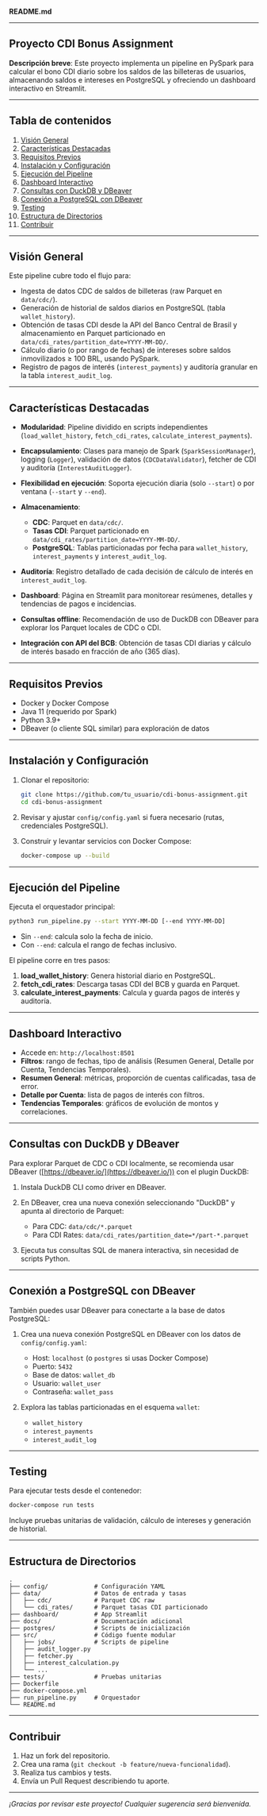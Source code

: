 **README.md**

---

## Proyecto CDI Bonus Assignment

**Descripción breve**: Este proyecto implementa un pipeline en PySpark para calcular el bono CDI diario sobre los saldos de las billeteras de usuarios, almacenando saldos e intereses en PostgreSQL y ofreciendo un dashboard interactivo en Streamlit.

---

## Tabla de contenidos

1. [Visión General](#visión-general)
2. [Características Destacadas](#características-destacadas)
3. [Requisitos Previos](#requisitos-previos)
4. [Instalación y Configuración](#instalación-y-configuración)
5. [Ejecución del Pipeline](#ejecución-del-pipeline)
6. [Dashboard Interactivo](#dashboard-interactivo)
7. [Consultas con DuckDB y DBeaver](#consultas-con-duckdb-y-dbeaver)
8. [Conexión a PostgreSQL con DBeaver](#conexión-a-postgresql-con-dbeaver)
9. [Testing](#testing)
10. [Estructura de Directorios](#estructura-de-directorios)
11. [Contribuir](#contribuir)

---

## Visión General

Este pipeline cubre todo el flujo para:

* Ingesta de datos CDC de saldos de billeteras (raw Parquet en `data/cdc/`).
* Generación de historial de saldos diarios en PostgreSQL (tabla `wallet_history`).
* Obtención de tasas CDI desde la API del Banco Central de Brasil y almacenamiento en Parquet particionado en `data/cdi_rates/partition_date=YYYY-MM-DD/`.
* Cálculo diario (o por rango de fechas) de intereses sobre saldos inmovilizados ≥ 100 BRL, usando PySpark.
* Registro de pagos de interés (`interest_payments`) y auditoría granular en la tabla `interest_audit_log`.

---

## Características Destacadas

* **Modularidad**: Pipeline dividido en scripts independientes (`load_wallet_history`, `fetch_cdi_rates`, `calculate_interest_payments`).
* **Encapsulamiento**: Clases para manejo de Spark (`SparkSessionManager`), logging (`Logger`), validación de datos (`CDCDataValidator`), fetcher de CDI y auditoría (`InterestAuditLogger`).
* **Flexibilidad en ejecución**: Soporta ejecución diaria (solo `--start`) o por ventana (`--start` y `--end`).
* **Almacenamiento**:

  * **CDC**: Parquet en `data/cdc/`.
  * **Tasas CDI**: Parquet particionado en `data/cdi_rates/partition_date=YYYY-MM-DD/`.
  * **PostgreSQL**: Tablas particionadas por fecha para `wallet_history`, `interest_payments` y `interest_audit_log`.
* **Auditoría**: Registro detallado de cada decisión de cálculo de interés en `interest_audit_log`.
* **Dashboard**: Página en Streamlit para monitorear resúmenes, detalles y tendencias de pagos e incidencias.
* **Consultas offline**: Recomendación de uso de DuckDB con DBeaver para explorar los Parquet locales de CDC o CDI.
* **Integración con API del BCB**: Obtención de tasas CDI diarias y cálculo de interés basado en fracción de año (365 días).

---

## Requisitos Previos

* Docker y Docker Compose
* Java 11 (requerido por Spark)
* Python 3.9+
* DBeaver (o cliente SQL similar) para exploración de datos

---

## Instalación y Configuración

1. Clonar el repositorio:

   ```bash
   git clone https://github.com/tu_usuario/cdi-bonus-assignment.git
   cd cdi-bonus-assignment
   ```
2. Revisar y ajustar `config/config.yaml` si fuera necesario (rutas, credenciales PostgreSQL).
3. Construir y levantar servicios con Docker Compose:

   ```bash
   docker-compose up --build
   ```

---

## Ejecución del Pipeline

Ejecuta el orquestador principal:

```bash
python3 run_pipeline.py --start YYYY-MM-DD [--end YYYY-MM-DD]
```

* Sin `--end`: calcula solo la fecha de inicio.
* Con `--end`: calcula el rango de fechas inclusivo.

El pipeline corre en tres pasos:

1. **load\_wallet\_history**: Genera historial diario en PostgreSQL.
2. **fetch\_cdi\_rates**: Descarga tasas CDI del BCB y guarda en Parquet.
3. **calculate\_interest\_payments**: Calcula y guarda pagos de interés y auditoría.

---

## Dashboard Interactivo

* Accede en: `http://localhost:8501`
* **Filtros**: rango de fechas, tipo de análisis (Resumen General, Detalle por Cuenta, Tendencias Temporales).
* **Resumen General**: métricas, proporción de cuentas calificadas, tasa de error.
* **Detalle por Cuenta**: lista de pagos de interés con filtros.
* **Tendencias Temporales**: gráficos de evolución de montos y correlaciones.

---

## Consultas con DuckDB y DBeaver

Para explorar Parquet de CDC o CDI localmente, se recomienda usar DBeaver ([https://dbeaver.io/](https://dbeaver.io/)) con el plugin DuckDB:

1. Instala DuckDB CLI como driver en DBeaver.
2. En DBeaver, crea una nueva conexión seleccionando "DuckDB" y apunta al directorio de Parquet:

   * Para CDC: `data/cdc/*.parquet`
   * Para CDI Rates: `data/cdi_rates/partition_date=*/part-*.parquet`
3. Ejecuta tus consultas SQL de manera interactiva, sin necesidad de scripts Python.

---

## Conexión a PostgreSQL con DBeaver

También puedes usar DBeaver para conectarte a la base de datos PostgreSQL:

1. Crea una nueva conexión PostgreSQL en DBeaver con los datos de `config/config.yaml`:

   * Host: `localhost` (o `postgres` si usas Docker Compose)
   * Puerto: `5432`
   * Base de datos: `wallet_db`
   * Usuario: `wallet_user`
   * Contraseña: `wallet_pass`
2. Explora las tablas particionadas en el esquema `wallet`:

   * `wallet_history`
   * `interest_payments`
   * `interest_audit_log`

---

## Testing

Para ejecutar tests desde el contenedor:

```bash
docker-compose run tests
```

Incluye pruebas unitarias de validación, cálculo de intereses y generación de historial.

---

## Estructura de Directorios

```text
.
├── config/             # Configuración YAML
├── data/               # Datos de entrada y tasas
│   ├── cdc/            # Parquet CDC raw
│   └── cdi_rates/      # Parquet tasas CDI particionado
├── dashboard/          # App Streamlit
├── docs/               # Documentación adicional
├── postgres/           # Scripts de inicialización
├── src/                # Código fuente modular
│   ├── jobs/           # Scripts de pipeline
│   ├── audit_logger.py
│   ├── fetcher.py
│   ├── interest_calculation.py
│   └── ...
├── tests/              # Pruebas unitarias
├── Dockerfile
├── docker-compose.yml
├── run_pipeline.py     # Orquestador
└── README.md
```

---

## Contribuir

1. Haz un fork del repositorio.
2. Crea una rama (`git checkout -b feature/nueva-funcionalidad`).
3. Realiza tus cambios y tests.
4. Envía un Pull Request describiendo tu aporte.

---

*¡Gracias por revisar este proyecto! Cualquier sugerencia será bienvenida.*
